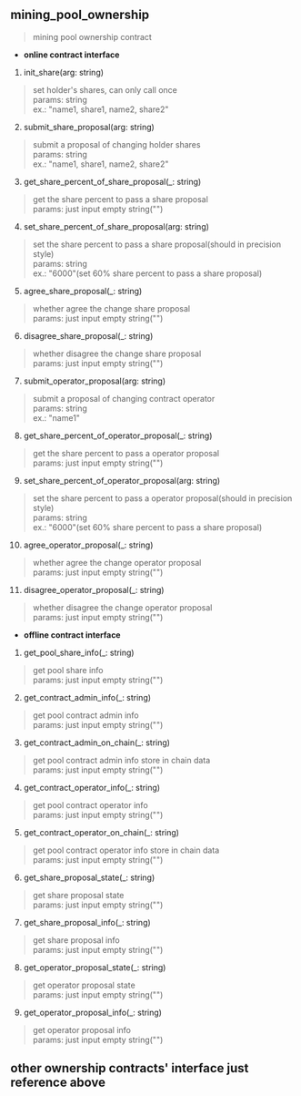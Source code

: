 ## mining_pool_ownership
> mining pool ownership contract

- **online contract interface**

1. init_share(arg: string)
>
>  set holder's shares, can only call once <br/>
>  params: string <br/>
>  ex.: "name1, share1, name2, share2" <br/>
>

2. submit_share_proposal(arg: string)
>
> submit a proposal of changing holder shares <br/>
> params: string <br/>
> ex.: "name1, share1, name2, share2" <br/>
> 

3. get_share_percent_of_share_proposal(_: string)
>
> get the share percent to pass a share proposal <br/>
> params: just input empty string("") <br/>
>

4. set_share_percent_of_share_proposal(arg: string) 
>
> set the share percent to pass a share proposal(should in precision style) <br/>
> params: string <br/>
> ex.: "6000"(set 60% share percent to pass a share proposal)<br/>
>

5. agree_share_proposal(_: string)
>
> whether agree the change share proposal <br/>
> params: just input empty string("") <br/>
>

6. disagree_share_proposal(_: string)
>
> whether disagree the change share proposal <br/>
> params: just input empty string("") <br/>
>

7. submit_operator_proposal(arg: string)
>
> submit a proposal of changing contract operator <br/>
> params: string <br/>
> ex.: "name1" <br/>
> 

8. get_share_percent_of_operator_proposal(_: string)
>
> get the share percent to pass a operator proposal <br/>
> params: just input empty string("") <br/>
>

9. set_share_percent_of_operator_proposal(arg: string)
>
> set the share percent to pass a operator proposal(should in precision style) <br/>
> params: string <br/>
> ex.: "6000"(set 60% share percent to pass a share proposal)<br/>
>

10. agree_operator_proposal(_: string)
>
> whether agree the change operator proposal <br/>
> params: just input empty string("") <br/>
>

11. disagree_operator_proposal(_: string)
>
> whether disagree the change operator proposal <br/>
> params: just input empty string("") <br/>
>


- **offline contract interface**

1. get_pool_share_info(_: string)
>
> get pool share info <br/>
> params: just input empty string("") <br/>
>

2. get_contract_admin_info(_: string)
>
> get pool contract admin info <br/>
> params: just input empty string("") <br/>
>

3. get_contract_admin_on_chain(_: string)
>
> get pool contract admin info store in chain data <br/>
> params: just input empty string("") <br/>
>

4. get_contract_operator_info(_: string)
>
> get pool contract operator info <br/>
> params: just input empty string("") <br/>
>

5. get_contract_operator_on_chain(_: string)
>
> get pool contract operator info store in chain data <br/>
> params: just input empty string("") <br/>
>

6. get_share_proposal_state(_: string)
>
> get share proposal state <br/>
> params: just input empty string("") <br/>
>

7. get_share_proposal_info(_: string)
>
> get share proposal info <br/>
> params: just input empty string("") <br/>
>

8. get_operator_proposal_state(_: string)
>
> get operator proposal state <br/>
> params: just input empty string("") <br/>
>

9. get_operator_proposal_info(_: string)
>
> get operator proposal info <br/>
> params: just input empty string("") <br/>
>


## other ownership contracts' interface just reference above